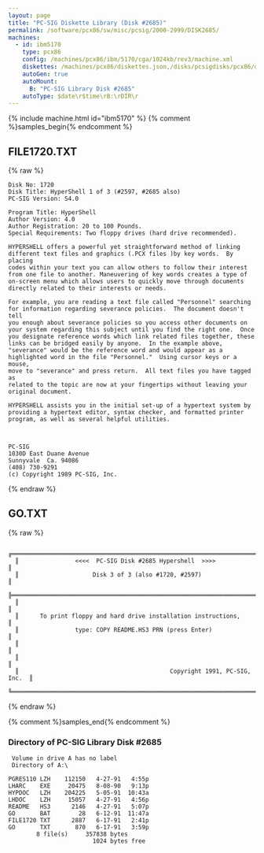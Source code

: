 ```yaml
---
layout: page
title: "PC-SIG Diskette Library (Disk #2685)"
permalink: /software/pcx86/sw/misc/pcsig/2000-2999/DISK2685/
machines:
  - id: ibm5170
    type: pcx86
    config: /machines/pcx86/ibm/5170/cga/1024kb/rev3/machine.xml
    diskettes: /machines/pcx86/diskettes.json,/disks/pcsigdisks/pcx86/diskettes.json
    autoGen: true
    autoMount:
      B: "PC-SIG Library Disk #2685"
    autoType: $date\r$time\rB:\rDIR\r
---
```


{% include machine.html id="ibm5170" %}
{% comment %}samples_begin{% endcomment %}

## FILE1720.TXT

{% raw %}
```
Disk No: 1720                                                           
Disk Title: HyperShell 1 of 3 (#2597, #2685 also)                       
PC-SIG Version: S4.0                                                    
                                                                        
Program Title: HyperShell                                               
Author Version: 4.0                                                     
Author Registration: 20 to 100 Pounds.                                  
Special Requirements: Two floppy drives (hard drive recommended).       
                                                                        
HYPERSHELL offers a powerful yet straightforward method of linking      
different text files and graphics (.PCX files )by key words.  By placing
codes within your text you can allow others to follow their interest    
from one file to another. Maneuvering of key words creates a type of    
on-screen menu which allows users to quickly move through documents     
directly related to their interests or needs.                           
                                                                        
For example, you are reading a text file called "Personnel" searching   
for information regarding severance policies.  The document doesn't tell
you enough about severance policies so you access other documents on    
your system regarding this subject until you find the right one.  Once  
you designate reference words which link related files together, these  
links can be bridged easily by anyone.  In the example above,           
"severance" would be the reference word and would appear as a           
highlighted word in the file "Personnel."  Using cursor keys or a mouse,
move to "severance" and press return.  All text files you have tagged as
related to the topic are now at your fingertips without leaving your    
original document.                                                      
                                                                        
HYPERSHELL assists you in the initial set-up of a hypertext system by   
providing a hypertext editor, syntax checker, and formatted printer     
program, as well as several helpful utilities.                          
                                                                        
                                                                        
                                                                        
PC-SIG                                                                  
1030D East Duane Avenue                                                 
Sunnyvale  Ca. 94086                                                    
(408) 730-9291                                                          
(c) Copyright 1989 PC-SIG, Inc.                                         
```
{% endraw %}

## GO.TXT

{% raw %}
```
  ╔═════════════════════════════════════════════════════════════════════════╗
  ║                <<<<  PC-SIG Disk #2685 Hypershell  >>>>                 ║
  ║                     Disk 3 of 3 (also #1720, #2597)                     ║
  ╠═════════════════════════════════════════════════════════════════════════╣
  ║                                                                         ║
  ║      To print floppy and hard drive installation instructions,          ║
  ║                type: COPY README.HS3 PRN (press Enter)                  ║
  ║                                                                         ║
  ║                                                                         ║
  ║                                           Copyright 1991, PC-SIG, Inc.  ║
  ╚═════════════════════════════════════════════════════════════════════════╝
```
{% endraw %}

{% comment %}samples_end{% endcomment %}

### Directory of PC-SIG Library Disk #2685

     Volume in drive A has no label
     Directory of A:\

    PGRES110 LZH    112150   4-27-91   4:55p
    LHARC    EXE     20475   8-08-90   9:13p
    HYPDOC   LZH    204225   5-05-91  10:43a
    LHDOC    LZH     15057   4-27-91   4:56p
    README   HS3      2146   4-27-91   5:07p
    GO       BAT        28   6-12-91  11:47a
    FILE1720 TXT      2887   6-17-91   2:41p
    GO       TXT       870   6-17-91   3:59p
            8 file(s)     357838 bytes
                            1024 bytes free
